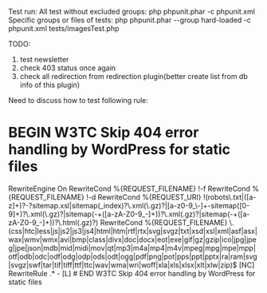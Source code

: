 Test run:
All test without excluded groups: php phpunit.phar -c phpunit.xml
Specific groups or files of tests: php phpunit.phar --group hard-loaded -c phpunit.xml tests/imagesTest.php


TODO:
1. test newsletter
2. check 403 status once again
3. check all redirection from redirection plugin(better create list from db info of this plugin)

Need to discuss how to test following rule:
# BEGIN W3TC Skip 404 error handling by WordPress for static files
<IfModule mod_rewrite.c>
    RewriteEngine On
    RewriteCond %{REQUEST_FILENAME} !-f
    RewriteCond %{REQUEST_FILENAME} !-d
    RewriteCond %{REQUEST_URI} !(robots\.txt|([a-z]+)?-?sitemap.xsl|sitemap(_index)?\.xml(\.gz)?|[a-z0-9_\-]+-sitemap([0-9]+)?\.xml(\.gz)?|sitemap(-+([a-zA-Z0-9_-]+))?\.xml(.gz)?|sitemap(-+([a-zA-Z0-9_-]+))?\.html(.gz)?)
    RewriteCond %{REQUEST_FILENAME} \.(css|htc|less|js|js2|js3|js4|html|htm|rtf|rtx|svg|svgz|txt|xsd|xsl|xml|asf|asx|wax|wmv|wmx|avi|bmp|class|divx|doc|docx|eot|exe|gif|gz|gzip|ico|jpg|jpeg|jpe|json|mdb|mid|midi|mov|qt|mp3|m4a|mp4|m4v|mpeg|mpg|mpe|mpp|otf|odb|odc|odf|odg|odp|ods|odt|ogg|pdf|png|pot|pps|ppt|pptx|ra|ram|svg|svgz|swf|tar|tif|tiff|ttf|ttc|wav|wma|wri|woff|xla|xls|xlsx|xlt|xlw|zip)$ [NC]
    RewriteRule .* - [L]
</IfModule>
# END W3TC Skip 404 error handling by WordPress for static files